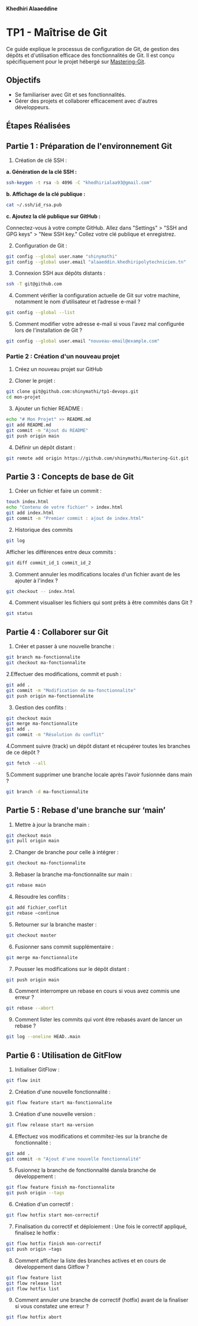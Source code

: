 
**Khedhiri Alaaeddine** 

# TP1 - Maîtrise de Git

Ce guide explique le processus de configuration de Git, de gestion des dépôts et d'utilisation efficace des fonctionnalités de Git. Il est conçu spécifiquement pour le projet hébergé sur 
[Mastering-Git](https://github.com/shinymathi/tp1-devops).

## Objectifs
- Se familiariser avec Git et ses fonctionnalités.
- Gérer des projets et collaborer efficacement avec d'autres développeurs.

## Étapes Réalisées

## Partie 1 : Préparation de l'environnement Git
1. Création de clé SSH : 

**a. Génération de la clé SSH :**

   ```bash
   ssh-keygen -t rsa -b 4096 -C "khedhirialaa93@gmail.com"
   ```
**b. Affichage de la clé publique :**
 ```bash
cat ~/.ssh/id_rsa.pub

   ```
**c. Ajoutez la clé publique sur GitHub  :**

Connectez-vous à votre compte GitHub.
Allez dans "Settings" > "SSH and GPG keys" > "New SSH key."
Collez votre clé publique et enregistrez.

2. Configuration de Git : 
```bash
git config --global user.name "shinymathi"
git config --global user.email "alaaeddin.khedhiripolytechnicien.tn"
```
3. Connexion SSH aux dépôts distants : 
```bash
ssh -T git@github.com
```
4. Comment vérifier la configuration actuelle de Git sur votre machine, notamment le nom d’utilisateur et l’adresse e-mail ?

```bash
git config --global --list
```
5. Comment modifier votre adresse e-mail si vous l'avez mal configurée lors de l'installation de Git ?
```bash
git config --global user.email "nouveau-email@example.com"
```
### Partie 2 : Création d'un nouveau projet

1. Créez un nouveau projet sur GitHub

2. Cloner le projet :

```bash
git clone git@github.com:shinymathi/tp1-devops.git
cd mon-projet
```
3. Ajouter un fichier README  :
```bash
echo "# Mon Projet" >> README.md
git add README.md
git commit -m "Ajout du README"
git push origin main
```
4. Définir un dépôt distant : 
```bash
git remote add origin https://github.com/shinymathi/Mastering-Git.git
```
## Partie 3 : Concepts de base de Git

1. Créer un fichier et faire un commit :
```bash
touch index.html
echo "Contenu de votre fichier" > index.html
git add index.html
git commit -m "Premier commit : ajout de index.html"
```
2. Historique des commits
```bash
git log
```
Afficher les différences entre deux commits : 
```bash
git diff commit_id_1 commit_id_2
```
3. Comment annuler les modifications locales d'un fichier avant de les ajouter à l'index ?
```bash
git checkout -- index.html
```
4. Comment visualiser les fichiers qui sont prêts à être commités dans Git  ?
```bash
git status
```

## Partie 4 : Collaborer sur Git

1. Créer et passer à une nouvelle branche :
```bash
git branch ma-fonctionnalite
git checkout ma-fonctionnalite
```

2.Effectuer des modifications, commit et push :
```bash
git add .
git commit -m "Modification de ma-fonctionnalite"
git push origin ma-fonctionnalite
``` 
3. Gestion des conflits :
```bash
git checkout main
git merge ma-fonctionnalite
git add .
git commit -m "Résolution du conflit"
``` 

4.Comment suivre (track) un dépôt distant et récupérer toutes les branches de ce dépôt ?
```bash
git fetch --all
``` 

5.Comment supprimer une branche locale après l'avoir fusionnée dans main ?
```bash
git branch -d ma-fonctionnalite
``` 
## Partie 5 : Rebase d'une branche sur ‘main’
1. Mettre à jour la branche main :
```bash
git checkout main
git pull origin main
``` 
2. Changer de branche pour celle à intégrer :
```bash
git checkout ma-fonctionnalite
```
3. Rebaser la branche ma-fonctionnalite sur main :
```bash
git rebase main
```
4. Résoudre les conflits  :
```bash
git add fichier_conflit
git rebase –continue
```
5. Retourner sur la branche master :
```bash
git checkout master
```
6. Fusionner sans commit supplémentaire :
```bash
git merge ma-fonctionnalite
```
7. Pousser les modifications sur le dépôt distant :
```bash
git push origin main
```
8. Comment interrompre un rebase en cours si vous avez commis une erreur ?
```bash
git rebase --abort
```
9. Comment lister les commits qui vont être rebasés avant de lancer un rebase ?
```bash
git log --oneline HEAD..main
```

## Partie 6 : Utilisation de GitFlow

1. Initialiser GitFlow :
```bash
git flow init
```
2. Création d'une nouvelle fonctionnalité :
```bash
git flow feature start ma-fonctionnalite
```
3. Création d'une nouvelle version :
```bash
git flow release start ma-version
```
4. Effectuez vos modifications et commitez-les sur la branche de fonctionnalité :
```bash
git add .
git commit -m "Ajout d'une nouvelle fonctionnalité"
```
5. Fusionnez la branche de fonctionnalité dansla branche de développement :
```bash
git flow feature finish ma-fonctionnalite
git push origin --tags
```
6. Création d'un correctif :
```bash
git flow hotfix start mon-correctif
```
7. Finalisation du correctif et déploiement :
Une fois le correctif appliqué, finalisez le hotfix :
```bash
git flow hotfix finish mon-correctif
git push origin –tags
```
8. Comment afficher la liste des branches actives et en cours de développement dans Gitflow ?
```bash
git flow feature list
git flow release list
git flow hotfix list
```

9. Comment annuler une branche de correctif (hotfix) avant de la finaliser si vous constatez une erreur ?
```bash
git flow hotfix abort
```
